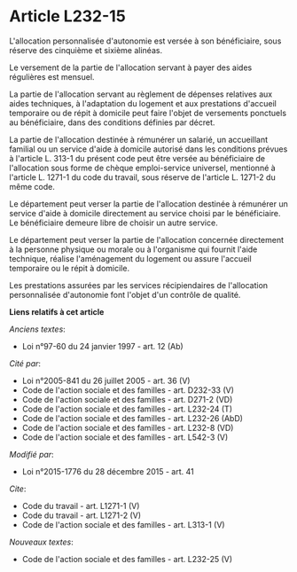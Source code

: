 # Article L232-15

L'allocation personnalisée d'autonomie est versée à son bénéficiaire, sous réserve des cinquième et sixième alinéas. 

Le versement de la partie de l'allocation servant à payer des aides régulières est mensuel. 

La partie de l'allocation servant au règlement de dépenses relatives aux aides techniques, à l'adaptation du logement et aux
prestations d'accueil temporaire ou de répit à domicile peut faire l'objet de versements ponctuels au bénéficiaire, dans des
conditions définies par décret. 

La partie de l'allocation destinée à rémunérer un salarié, un accueillant familial ou un service d'aide à domicile autorisé
dans les conditions prévues à l'article L. 313-1 du présent code peut être versée au bénéficiaire de l'allocation sous forme
de chèque emploi-service universel, mentionné à l'article L. 1271-1 du code du travail, sous réserve de l'article L. 1271-2
du même code. 

Le département peut verser la partie de l'allocation destinée à rémunérer un service d'aide à domicile directement au service
choisi par le bénéficiaire. Le bénéficiaire demeure libre de choisir un autre service. 

Le département peut verser la partie de l'allocation concernée directement à la personne physique ou morale ou à l'organisme
qui fournit l'aide technique, réalise l'aménagement du logement ou assure l'accueil temporaire ou le répit à domicile. 

Les prestations assurées par les services récipiendaires de l'allocation personnalisée d'autonomie font l'objet d'un contrôle
de qualité.

**Liens relatifs à cet article**

_Anciens textes_:

  - Loi n°97-60 du 24 janvier 1997 - art. 12 (Ab)

_Cité par_:

  - Loi n°2005-841 du 26 juillet 2005 - art. 36 (V)
  - Code de l'action sociale et des familles - art. D232-33 (V)
  - Code de l'action sociale et des familles - art. D271-2 (VD)
  - Code de l'action sociale et des familles - art. L232-24 (T)
  - Code de l'action sociale et des familles - art. L232-26 (AbD)
  - Code de l'action sociale et des familles - art. L232-8 (VD)
  - Code de l'action sociale et des familles - art. L542-3 (V)

_Modifié par_:

  - Loi n°2015-1776 du 28 décembre 2015 - art. 41

_Cite_:

  - Code du travail - art. L1271-1 (V)
  - Code du travail - art. L1271-2 (V)
  - Code de l'action sociale et des familles - art. L313-1 (V)

_Nouveaux textes_:

  - Code de l'action sociale et des familles - art. L232-25 (V)

